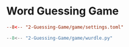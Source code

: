 # Word Guessing Game

```toml title="settings.toml"
--8<-- "2-Guessing-Game/game/settings.toml"
```

```python title="wurdle.py"
--8<-- "2-Guessing-Game/game/wurdle.py"
```